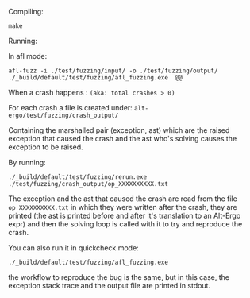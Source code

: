 
Compiling:
```
make
```
Running:

In afl mode:
```
afl-fuzz -i ./test/fuzzing/input/ -o ./test/fuzzing/output/ ./_build/default/test/fuzzing/afl_fuzzing.exe  @@
```
When a crash happens : ```(aka: total crashes > 0)```

For each crash a file is created under: ```alt-ergo/test/fuzzing/crash_output/```

Containing the marshalled pair (exception, ast) which are the raised exception that caused the crash and the ast who's solving causes the exception to be raised.

By running:

```
./_build/default/test/fuzzing/rerun.exe ./test/fuzzing/crash_output/op_XXXXXXXXXX.txt
```

The exception and the ast that caused the crash are read from the file ```op_XXXXXXXXXX.txt``` in which they were written after the crash, they are printed (the ast is printed before and after it's translation to an Alt-Ergo expr) and then the solving loop is called with it to try and reproduce the crash.

You can also run it in quickcheck mode: 
```
./_build/default/test/fuzzing/afl_fuzzing.exe
```
the workflow to reproduce the bug is the same, but in this case, the exception stack trace and the output file are printed in stdout.
